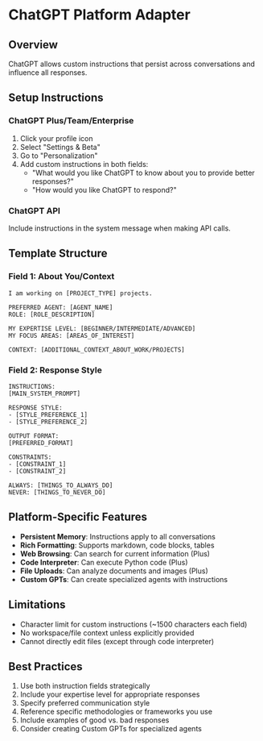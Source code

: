 # ChatGPT Platform Adapter

## Overview
ChatGPT allows custom instructions that persist across conversations and influence all responses.

## Setup Instructions

### ChatGPT Plus/Team/Enterprise
1. Click your profile icon
2. Select "Settings & Beta"
3. Go to "Personalization"
4. Add custom instructions in both fields:
   - "What would you like ChatGPT to know about you to provide better responses?"
   - "How would you like ChatGPT to respond?"

### ChatGPT API
Include instructions in the system message when making API calls.

## Template Structure

### Field 1: About You/Context
```text
I am working on [PROJECT_TYPE] projects. 

PREFERRED AGENT: [AGENT_NAME]
ROLE: [ROLE_DESCRIPTION]

MY EXPERTISE LEVEL: [BEGINNER/INTERMEDIATE/ADVANCED]
MY FOCUS AREAS: [AREAS_OF_INTEREST]

CONTEXT: [ADDITIONAL_CONTEXT_ABOUT_WORK/PROJECTS]
```

### Field 2: Response Style
```text
INSTRUCTIONS:
[MAIN_SYSTEM_PROMPT]

RESPONSE STYLE:
- [STYLE_PREFERENCE_1]
- [STYLE_PREFERENCE_2]

OUTPUT FORMAT:
[PREFERRED_FORMAT]

CONSTRAINTS:
- [CONSTRAINT_1]
- [CONSTRAINT_2]

ALWAYS: [THINGS_TO_ALWAYS_DO]
NEVER: [THINGS_TO_NEVER_DO]
```

## Platform-Specific Features
- **Persistent Memory**: Instructions apply to all conversations
- **Rich Formatting**: Supports markdown, code blocks, tables
- **Web Browsing**: Can search for current information (Plus)
- **Code Interpreter**: Can execute Python code (Plus)
- **File Uploads**: Can analyze documents and images (Plus)
- **Custom GPTs**: Can create specialized agents with instructions

## Limitations
- Character limit for custom instructions (~1500 characters each field)
- No workspace/file context unless explicitly provided
- Cannot directly edit files (except through code interpreter)

## Best Practices
1. Use both instruction fields strategically
2. Include your expertise level for appropriate responses
3. Specify preferred communication style
4. Reference specific methodologies or frameworks you use
5. Include examples of good vs. bad responses
6. Consider creating Custom GPTs for specialized agents
